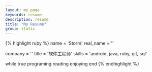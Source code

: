 ```yaml
---
layout: my_page
keywords: resume
description: resume
title: "My Resume"
group: static
---
```


{% highlight ruby %}
name = 'Storm'
real_name = ''

company = ''
title = '软件工程师'
skills = 'android, java, ruby, git, sql'


while true
  programing
  reading
  enjoying
end
{% endhighlight %}